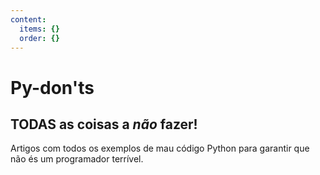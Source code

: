 ```yaml
---
content:
  items: {}
  order: {}
---
```


# Py-don'ts

## TODAS as coisas a _não_ fazer!

Artigos com todos os exemplos de mau código Python para garantir que não és um programador terrível.